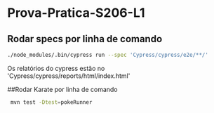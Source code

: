 # Prova-Pratica-S206-L1

 ## Rodar specs por linha de comando
 ```bash
 ./node_modules/.bin/cypress run --spec 'Cypress/cypress/e2e/**/'
```

Os relatórios do cypress estão no 'Cypress/cypress/reports/html/index.html'

##Rodar Karate por linha de comando
```bash
 mvn test -Dtest=pokeRunner
```

